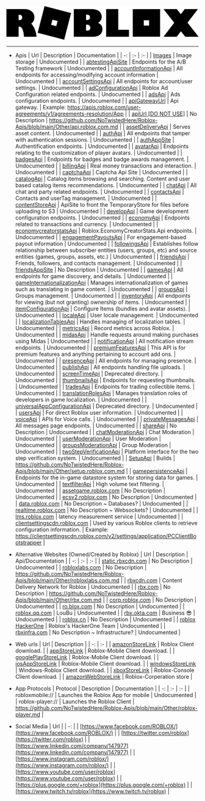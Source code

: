 ![](https://github.com/NoTwistedHere/Roblox-Apis/blob/main/Images/Roblox_Logo.png)

<hr/>

* Apis
    | Url | Description | Documentation |
    | -: | :- | :- |
    | [Images](https://images.rbxcdn.com/) | Image storage | Undocumented |
    | [abtestingApiSite](https://abtesting.roblox.com) | Endpoints for the A/B Testing framework | Undocumented |
    | [accountInformationApi](https://accountinformation.roblox.com) | All endpoints for accessing/modifying account information | Undocumented |
    | [accountSettingsApi](https://accountsettings.roblox.com) | All endpoints for account/user settings. | Undocumented |
    | [adConfigurationApi](https://adconfiguration.roblox.com) | Roblox Ad Configuration related endpoints. | Undocumented |
    | [adsApi](https://ads.roblox.com) | Ads configuration endpoints. | Undocumented |
    | [apiGatewayUrl](https://apis.roblox.com) | Api gateway. | Example: https://apis.roblox.com/user-agreements/v1/agreements-resolution/App |
    | [apiUrl [DO NOT USE]](https://api.roblox.com) | No Description | https://github.com/NoTwistedHere/Roblox-Apis/blob/main/Other/api.roblox.com.md |
    | [assetDeliveryApi](https://assetdelivery.roblox.com) | Serves asset content. | Undocumented |
    | [authApi](https://auth.roblox.com) | All endpoints that tamper with authentication sessions. | Undocumented |
    | [authAppSite](https://authsite.roblox.com) | Authentification endpoints. | Undocumented |
    | [avatarApi](https://avatar.roblox.com) | Endpoints relating to the customization of player avatars. | Undocumented |
    | [badgesApi](https://badges.roblox.com) | Endpoints for badges and badge awards management. | Undocumented |
    | [billingApi](https://billing.roblox.com) | Real money transactions and interaction. | Undocumented |
    | [captchaApi](https://captcha.roblox.com) | Captcha Api Site | Undocumented |
    | [catalogApi](https://catalog.roblox.com) | Catalog items browsing and searching. Content and user based catalog items recommendations. | Undocumented |
    | [chatApi](https://chat.roblox.com) | All chat and party related endpoints. | Undocumented |
    | [contactsApi](https://contacts.roblox.com) | Contacts and userTag management. | Undocumented |
    | [contentStoreApi](https://contentstore.roblox.com) | ApiSite to front the TemporaryStore for files before uploading to S3 | Undocumented |
    | [developApi](https://develop.roblox.com) | Game development configuration endpoints. | Undocumented |
    | [economyApi](https://economy.roblox.com) | Endpoints related to transactions and currency. | Undocumented |
    | [economycreatorstatsApi](https://economycreatorstats.roblox.com) | Roblox.EconomyCreatorStats.Api endpoints. | Undocumented |
    | [engagementPayoutsApi](https://engagementpayouts.roblox.com) | For engagement-based payout information | Undocumented |
    | [followingsApi](https://followings.roblox.com) | Establishes follow relationship between subscriber entities (users, groups, etc) and source entities (games, groups, assets, etc.) | Undocumented |
    | [friendsApi](https://friends.roblox.com) | Friends, followers, and contacts management. | Undocumented |
    | [friendsAppSite](https://friendsite.roblox.com) | No Description | Undocumented |
    | [gamesApi](https://games.roblox.com) | All endpoints for game discovery, and details. | Undocumented |
    | [gameInternationalizationApi](https://gameinternationalization.roblox.com) | Manages internationalization of games such as translating in game content. | Undocumented |
    | [groupsApi](https://groups.roblox.com) | Groups management. | Undocumented |
    | [inventoryApi](https://inventory.roblox.com) | All endpoints for viewing (but not granting) ownership of items. | Undocumented |
    | [itemConfigurationApi](https://itemconfiguration.roblox.com) | Configure Items (bundles and avatar assets). | Undocumented |
    | [localeApi](https://locale.roblox.com) | User locale management. | Undocumented |
    | [localizationTablesApi](https://localizationtables.roblox.com) | Handles managing of localization tables. | Undocumented |
    | [metricsApi](https://metrics.roblox.com) | Record metrics across Roblox. | Undocumented |
    | [midasApi](https://midas.roblox.com) | Handle requests around making purchases using Midas | Undocumented |
    | [notificationApi](https://notifications.roblox.com) | All notification stream endpoints. | Undocumented |
    | [premiumFeaturesApi](https://premiumfeatures.roblox.com) | This API is for premium features and anything pertaining to account add ons. | Undocumented |
    | [presenceApi](https://presence.roblox.com) | All endpoints for managing presence. | Undocumented |
    | [publishApi](https://publish.roblox.com) | All endpoints handling file uploads. | Undocumented |
    | [screenTimeApi](https://apis.rcs.roblox.com/screen-time-api) | Deprecated directory. | Undocumented |
    | [thumbnailsApi](https://thumbnails.roblox.com) | Endpoints for requesting thumbnails. | Undocumented |
    | [tradesApi](https://trades.roblox.com) | Endpoints for trading collectible items. | Undocumented |
    | [translationRolesApi](https://translationroles.roblox.com) | Manages translation roles of developers in game localization. | Undocumented |
    | [universalAppConfigurationApi](https://apis.roblox.com/universal-app-configuration) | Deprecated directory. | Undocumented |
    | [usersApi](https://users.roblox.com) | For direct Roblox user information. | Undocumented |
    | [voiceApi](https://voice.roblox.com) | APIs for Voice calls. | Undocumented |
    | [privateMessagesApi](https://privatemessages.roblox.com) | All messages page endpoints. | Undocumented |
    | [shareApi](https://share.roblox.com) | No Description | Undocumented |
    | [chatModerationApi](https://chatmoderation.roblox.com) | Chat Moderation | Undocumented |
    | [userModerationApi](https://usermoderation.roblox.com) | User Moderation | Undocumented |
    | [groupsModerationApi](https://groupsmoderation.roblox.com) | Group Moderation | Undocumented |
    | [twoStepVerificationApi](https://twostepverification.roblox.com) | Platform interface for the two step verification system. | Undocumented |
    | [SetupApi](http://setup.roblox.com) | Builds | https://github.com/NoTwistedHere/Roblox-Apis/blob/main/Other/setup.roblox.com.md |
    | [gamepersistenceApi](https://gamepersistence.roblox.com) | Endpoints for the in-game datastore system for storing data for games. | Undocumented |
    | [textfilterApi](https://textfilter.roblox.com) | High volume text filtering. | Undocumented |
    | [assetgame.roblox.com](http://assetgame.roblox.com) | No Description | Undocumented |
    | [ecsv2.roblox.com](https://ecsv2.roblox.com) | No Description | Undocumented |
    | [data.roblox.com](http://data.roblox.com) | No Description ~ Databases? | Undocumented |
    | [realtime.roblox.com](https://realtime.roblox.com) | No Description ~ Websockets? | Undocumented |
    | [lms.roblox.com](https://lms.roblox.com) | latency measurement service | Undocumented |
    | [clientsettingscdn.roblox.com](https://clientsettingscdn.roblox.com) | Used by various Roblox clients to retrieve configuration information. | Example: https://clientsettingscdn.roblox.com/v2/settings/application/PCClientBootstrapper |

* Alternative Websites (Owned/Created by Roblox)
    | Url | Description | Api/Documentation |
    | -: | :- | :- |
    | [static.rbxcdn.com](https://static.rbxcdn.com) | No Description | Undocumented |
    | [robloxlabs.com](https://robloxlabs.com) | No Description | https://github.com/NoTwistedHere/Roblox-Apis/blob/main/Other/robloxlabs.com.md |
    | [rbxcdn.com](https://rbxcdn.com/) | Content Delivery Network for Roblox | Undocumented |
    | [rbx.com](https://rbx.com) | No Description | https://github.com/NoTwistedHere/Roblox-Apis/blob/main/Other/rbx.com.md |
    | [corp.roblox.com](https://corp.roblox.com) | No Description | Undocumented |
    | [ro.blox.com](https://ro.blox.com) | No Description | Undocumented |
    | [roblox.qq.com](https://roblox.qq.com) | LouBu | Undocumented |
    | [rbx.okta.com](https://rbx.okta.com/) | Business 😎 | Undocumented |
    | [roblox.cn](https://roblox.cn/) | No Description | Undocumented |
    | [roblox HackerOne](https://hackerone.com/roblox?type=team) | Roblox's HackerOne Team | Undocumented |
    | [rbxinfra.com](https://rbxinfra.com) | No Description ~ Infrastructure? | Undocumented |

* Web urls
    | Url | Description |
    | -: | :- |
    | [amazonStoreLink](https://www.amazon.com/Roblox-Corporation/dp/B00NUF4YOA) | Roblox Client download. |
    | [appStoreLink](https://itunes.apple.com/us/app/roblox-mobile/id431946152) | Roblox-Mobile Client download. |
    | [googlePlayStoreLink](https://play.google.com/store/apps/details?id=com.roblox.client&amp;hl=e) | Roblox-Mobile Client download. |
    | [iosAppStoreLink](https://itunes.apple.com/us/app/roblox-mobile/id431946152) | Roblox-Mobile Client download. |
    | [windowsStoreLink](https://www.microsoft.com/en-us/store/games/roblox/9nblgggzm6wm) | Windows-Roblox Client download. |
    | [xboxStoreLink](https://www.microsoft.com/en-us/p/roblox/bq1tn1t79v9k) | Roblox-Console Client download. |
    | [amazonWebStoreLink](https://www.amazon.com/roblox?&amp;_encoding=UTF8&amp;tag=r05d13-20&amp;linkCode=ur2&amp;linkId=4ba2e1ad82f781c8e8cc98329b1066d0&amp;camp=1789&amp;creative=9325) | Roblox-Corperation store |

* App Protocols
    | Protocol | Description | Documentation |
    | -: | :- | :- |
    | robloxmobile:// | Launches the Roblox App for mobile | Undocumented |
    | roblox-player:// | Launches the Roblox Client | https://github.com/NoTwistedHere/Roblox-Apis/blob/main/Other/roblox-player.md |

* Social Media
    | Url |
    | -: |
    | [https://www.facebook.com/ROBLOX/](https://www.facebook.com/ROBLOX/) |
    | [https://twitter.com/roblox](https://twitter.com/roblox) |
    | [https://www.linkedin.com/company/147977](https://www.linkedin.com/company/147977) |
    | [https://www.instagram.com/roblox/](https://www.instagram.com/roblox/) |
    | [https://www.youtube.com/user/roblox](https://www.youtube.com/user/roblox) |
    | [https://plus.google.com/+roblox](https://plus.google.com/+roblox) |
    | [https://www.twitch.tv/roblox](https://www.twitch.tv/roblox) |
